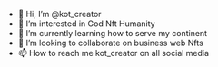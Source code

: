 - 👋 Hi, I’m @kot_creator
- 👀 I’m interested in God Nft Humanity 
- 🌱 I’m currently learning how to serve my continent 
- 💞️ I’m looking to collaborate on business web Nfts
- 📫 How to reach me kot_creator on all social media 

<!---Kotcreator / KOTCREATOR  is a ✨ special ✨ repository because its `README.md` (this file) appears on your GitHub profile.
You can click the Preview link to take a look at your changes.
--->
